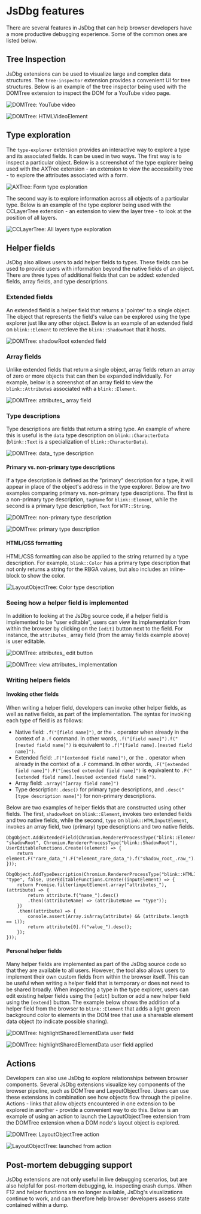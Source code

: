 # JsDbg features

There are several features in JsDbg that can help browser developers have a more productive debugging experience. Some of the common ones are listed below.

## Tree Inspection

JsDbg extensions can be used to visualize large and complex data structures. The `tree-inspector` extension provides a convenient UI for tree structures. Below is an example of the tree inspector being used with the DOMTree extension to inspect the DOM for a YouTube video page.

![DOMTree: YouTube video](./media/treeinspector_1.png "DOMTree: YouTube video")

![DOMTree: HTMLVideoElement](./media/treeinspector_2.png "DOMTree: HTMLVideoElement")

## Type exploration

The `type-explorer` extension provides an interactive way to explore a type and its associated fields. It can be used in two ways. The first way is to inspect a particular object. Below is a screenshot of the type explorer being used with the AXTree extension - an extension to view the accessibility tree - to explore the attributes associated with a form.

![AXTree: Form type exploration](./media/typeexplorer_1.png "AXTree: Form type exploration")

The second way is to explore information across all objects of a particular type. Below is an example of the type explorer being used with the CCLayerTree extension - an extension to view the layer tree - to look at the position of all layers.

![CCLayerTree: All layers type exploration](./media/typeexplorer_2.png "CCLayerTree: All layers type exploration")

## Helper fields

JsDbg also allows users to add helper fields to types. These fields can be used to provide users with information beyond the native fields of an object. There are three types of additional fields that can be added: extended fields, array fields, and type descriptions.

### Extended fields

An extended field is a helper field that returns a 'pointer' to a single object. The object that represents the field's value can be explored using the type explorer just like any other object. Below is an example of an extended field on `blink::Element` to retrieve the `blink::ShadowRoot` that it hosts.

![DOMTree: shadowRoot extended field](./media/extendedfield_1.PNG "DOMTree: shadowRoot extended field")

### Array fields

Unlike extended fields that return a single object, array fields return an array of zero or more objects that can then be expanded individually. For example, below is a screenshot of an array field to view the `blink::Attribute`s associated with a `blink::Element`.

![DOMTree: attributes_ array field](./media/arrayfield_1.PNG "DOMTree: attributes_ array field")

### Type descriptions

Type descriptions are fields that return a string type. An example of where this is useful is the `data` type description on `blink::CharacterData` (`blink::Text` is a specialization of `blink::CharacterData`).

![DOMTree: data_ type description](./media/typedescription_1.PNG "DOMTree: data_ type description")

#### Primary vs. non-primary type descriptions

If a type description is defined as the "primary" description for a type, it will appear in place of the object's address in the type explorer. Below are two examples comparing primary vs. non-primary type descriptions. The first is a non-primary type description, `tagName` for `blink::Element`, while the second is a primary type description, `Text` for `WTF::String`.

![DOMTree: non-primary type description](./media/typedescription_2.png "DOMTree: non-primary type description")

![DOMTree: primary type description](./media/typedescription_3.png "DOMTree: primary type description")

#### HTML/CSS formatting

HTML/CSS formatting can also be applied to the string returned by a type description. For example, `blink::Color` has a primary type description that not only returns a string for the RBGA values, but also includes an inline-block to show the color.

![LayoutObjectTree: Color type description](./media/typedescription_4.png "LayoutObjectTree: Color type description")

### Seeing how a helper field is implemented

In addition to looking at the JsDbg source code, if a helper field is implemented to be "user editable", users can view its implementation from within the browser by clicking on the `[edit]` button next to the field. For instance, the `attributes_` array field (from the array fields example above) is user editable.

![DOMTree: attributes_ edit button](./media/viewhelperfield_1.PNG "DOMTree: attributes_ edit button")

![DOMTree: view attributes_ implementation](./media/viewhelperfield_2.PNG "DOMTree: view attributes_ implementation")

### Writing helpers fields

#### Invoking other fields

When writing a helper field, developers can invoke other helper fields, as well as native fields, as part of the implementation. The syntax for invoking each type of field is as follows:

  - Native field: `.f("[field name]")`, or the `.` operator when already in the context of a `.f` command. In other words, `.f("[field name]").f("[nested field name]")` is equivalent to `.f("[field name].[nested field name]")`.
  - Extended field: `.F("[extended field name]")`, or the `.` operator when already in the context of a `.F` command. In other words, `.F("[extended field name]").F("[nested extended field name]")` is equivalent to `.F("[extended field name].[nested extended field name]")`.
  - Array field: `.array("[array field name]")`
  - Type description: `.desc()` for primary type descriptions, and `.desc("[type description name]")` for non-primary descriptions.

Below are two examples of helper fields that are constructed using other fields. The first, `shadowRoot` on `blink::Element`, invokes two extended fields and two native fields, while the second, `type` on `blink::HTMLInputElement`, invokes an array field, two (primary) type descriptions and two native fields.

    DbgObject.AddExtendedField(Chromium.RendererProcessType("blink::Element"), "shadowRoot", Chromium.RendererProcessType("blink::ShadowRoot"), UserEditableFunctions.Create((element) => {
        return element.F("rare_data_").F("element_rare_data_").f("shadow_root_.raw_").vcast();
    }));

    DbgObject.AddTypeDescription(Chromium.RendererProcessType("blink::HTMLInputElement"), "type", false, UserEditableFunctions.Create((inputElement) => {
        return Promise.filter(inputElement.array("attributes_"), (attribute) => {
            return attribute.f("name_").desc()
            .then((attributeName) => (attributeName == "type"));
        })
        .then((attribute) => {
            console.assert(Array.isArray(attribute) && (attribute.length == 1));
            return attribute[0].f("value_").desc();
        });
    }));

#### Personal helper fields

Many helper fields are implemented as part of the JsDbg source code so that they are available to all users. However, the tool also allows users to implement their own custom fields from within the browser itself. This can be useful when writing a helper field that is temporary or does not need to be shared broadly. When inspecting a type in the type explorer, users can edit existing helper fields using the `[edit]` button or add a new helper field using the `[extend]` button. The example below shows the addition of a helper field from the browser to `blink::Element` that adds a light green background color to elements in the DOM tree that use a shareable element data object (to indicate possible sharing).

![DOMTree: highlightSharedElementData user field](./media/writehelperfield_1.PNG "DOMTree: highlightSharedElementData user field")

![DOMTree: highlightSharedElementData user field applied](./media/writehelperfield_2.PNG "DOMTree: highlightSharedElementData user field applied")

## Actions

Developers can also use JsDbg to explore relationships between browser components. Several JsDbg extensions visualize key components of the browser pipeline, such as DOMTree and LayoutObjectTree. Users can use these extensions in combination see how objects flow through the pipeline. Actions - links that allow objects encountered in one extension to be explored in another - provide a convenient way to do this. Below is an example of using an action to launch the LayoutObjectTree extension from the DOMTree extension when a DOM node's layout object is explored.

![DOMTree: LayoutObjectTree action](./media/action_1.png "DOMTree: LayoutObjectTree action")

![LayoutObjectTree: launched from action](./media/action_2.png "LayoutObjectTree: launched from action")

## Post-mortem debugging support

JsDbg extensions are not only useful in live debugging scenarios, but are also helpful for post-mortem debugging, ie. inspecting crash dumps. When F12 and helper functions are no longer available, JsDbg's visualizations continue to work, and can therefore help browser developers assess state contained within a dump.
